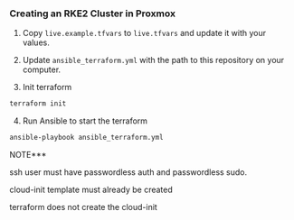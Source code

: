 ### Creating an RKE2 Cluster in Proxmox

1. Copy `live.example.tfvars` to `live.tfvars` and update it with your values.
2. Update `ansible_terraform.yml` with the path to this repository on your computer.

3. Init terraform 
```bash
terraform init
```

4. Run Ansible to start the terraform

```bash
ansible-playbook ansible_terraform.yml
```

NOTE***

ssh user must have passwordless auth and passwordless sudo. 

cloud-init template must already be created

terraform does not create the cloud-init